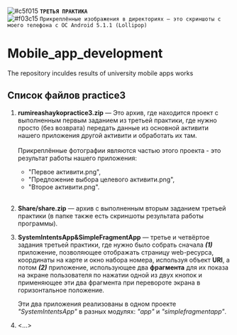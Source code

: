 ![#c5f015](https://via.placeholder.com/15/ffd700/000000?text=+) <b>`ТРЕТЬЯ ПРАКТИКА`</b>  
![#f03c15](https://via.placeholder.com/15/f03c15/000000?text="+") `Прикреплённые изображения в директориях — это скриншоты с моего телефона с ОС Android 5.1.1 (Lollipop)`
# Mobile_app_development
The repository inculdes results of university mobile apps works
## Список файлов practice3

<ol>
<li><p><b>rumireashaykopractice3.zip</b> — Это архив, где находится проект с выполненным первым заданием из третьей практики, где нужно просто (без возврата) передать данные из основной активити нашего приложения другой активити и обработать их там.<br><br>Прикреплённые фотографии являются частью этого проекта - это результат работы нашего приложения:  
<ul><li>"Первое активити.png",</li>
    <li>"Предложение выбора целевого активити.png",</li> 
    <li>"Второе активити.png".</li></ul><br></p></li>
<li><p><b>Share/share.zip</b> — архив с выполненным вторым заданием третьей практики (в папке также есть скриншоты результата работы программы).</p></li>
<li><p><b>SystemIntentsApp&SimpleFragmentApp</b> — третье и четвёртое задания третьей практики, где нужно было собрать сначала <b><i>(1)</i></b> приложение, позволяющее отображать страницу web-ресурса, координаты на карте и окно набора номера, используя объект <b>URI</b>, а потом <b><i>(2)</i></b> приложение, использующее два <b>фрагмента</b> для их показа на экране пользователя по нажатии одной из двух кнопок и применяющее эти два фрагмента при перевороте экрана в горизонтальное положение.</p>
    <p>Эти два приложения реализованы в одном проекте <i>"SystemIntentsApp"</i> в разных модулях: <i>"app"</i> и <i>"simplefragmentapp"</i>.</p></li>
<li><...></li>
</ol>
